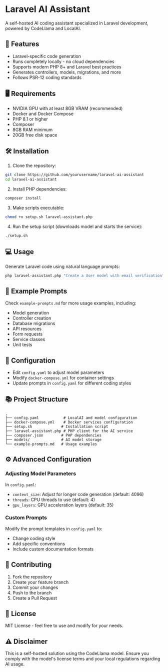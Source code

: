 # Laravel AI Assistant

A self-hosted AI coding assistant specialized in Laravel development, powered by CodeLlama and LocalAI.

## 🚀 Features

- Laravel-specific code generation
- Runs completely locally - no cloud dependencies
- Supports modern PHP 8+ and Laravel best practices
- Generates controllers, models, migrations, and more
- Follows PSR-12 coding standards

## 🖥️ Requirements

- NVIDIA GPU with at least 8GB VRAM (recommended)
- Docker and Docker Compose
- PHP 8.1 or higher
- Composer
- 8GB RAM minimum
- 20GB free disk space

## 🛠️ Installation

1. Clone the repository:
```bash
git clone https://github.com/yourusername/laravel-ai-assistant
cd laravel-ai-assistant
```

2. Install PHP dependencies:
```bash
composer install
```

3. Make scripts executable:
```bash
chmod +x setup.sh laravel-assistant.php
```

4. Run the setup script (downloads model and starts the service):
```bash
./setup.sh
```

## 💻 Usage

Generate Laravel code using natural language prompts:

```bash
php laravel-assistant.php "Create a User model with email verification"
```

## 📝 Example Prompts

Check `example-prompts.md` for more usage examples, including:
- Model generation
- Controller creation
- Database migrations
- API resources
- Form requests
- Service classes
- Unit tests

## 🔧 Configuration

- Edit `config.yaml` to adjust model parameters
- Modify `docker-compose.yml` for container settings
- Update prompts in `config.yaml` for different coding styles

## 📚 Project Structure

```
.
├── config.yaml           # LocalAI and model configuration
├── docker-compose.yml    # Docker services configuration
├── setup.sh             # Installation script
├── laravel-assistant.php # PHP client for the AI service
├── composer.json        # PHP dependencies
├── models/              # AI model storage
└── example-prompts.md   # Usage examples
```

## ⚙️ Advanced Configuration

### Adjusting Model Parameters

In `config.yaml`:
- `context_size`: Adjust for longer code generation (default: 4096)
- `threads`: CPU threads to use (default: 4)
- `gpu_layers`: GPU acceleration layers (default: 35)

### Custom Prompts

Modify the prompt templates in `config.yaml` to:
- Change coding style
- Add specific conventions
- Include custom documentation formats

## 🤝 Contributing

1. Fork the repository
2. Create your feature branch
3. Commit your changes
4. Push to the branch
5. Create a Pull Request

## 📄 License

MIT License - feel free to use and modify for your needs.

## ⚠️ Disclaimer

This is a self-hosted solution using the CodeLlama model. Ensure you comply with the model's license terms and your local regulations regarding AI usage.